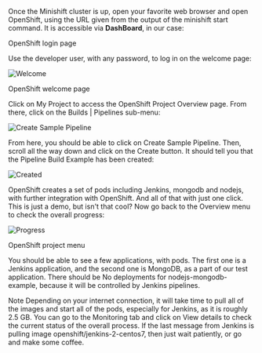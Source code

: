 Once the Minishift cluster is up, open your favorite web browser and open OpenShift, using the URL given from the output of the minishift start command. It is accessible via **DashBoard**, in our case:


OpenShift login page

Use the developer user, with any password, to log in on the welcome page:

![Welcome](https://github.com/fenago/katacoda-scenarios/raw/master/openshift-cicd-jenkins/steps/4/welcome.jpg)

OpenShift welcome page

Click on My Project to access the OpenShift Project Overview page. From there, click on the Builds | Pipelines sub-menu:

![Create Sample Pipeline](https://github.com/fenago/katacoda-scenarios/raw/master/openshift-cicd-jenkins/steps/4/sample.JPG)

From here, you should be able to click on Create Sample Pipeline. Then, scroll all the way down and click on the Create button. It should tell you that the Pipeline Build Example has been created:

![Created](https://github.com/fenago/katacoda-scenarios/raw/master/openshift-cicd-jenkins/steps/4/created.JPG)

OpenShift creates a set of pods including Jenkins, mongodb and nodejs, with further integration with OpenShift. And all of that with just one click. This is just a demo, but isn't that cool? Now go back to the Overview menu to check the overall progress:

![Progress](https://github.com/fenago/katacoda-scenarios/raw/master/openshift-cicd-jenkins/steps/4/progress.JPG)

OpenShift project menu

You should be able to see a few applications, with pods. The first one is a Jenkins application, and the second one is MongoDB, as a part of our test application. There should be No deployments for nodejs-mongodb-example, because it will be controlled by Jenkins pipelines.

Note
Depending on your internet connection, it will take time to pull all of the images and start all of the pods, especially for Jenkins, as it is roughly 2.5 GB. You can go to the Monitoring tab and click on View details to check the current status of the overall process. If the last message from Jenkins is pulling image openshift/jenkins-2-centos7, then just wait patiently, or go and make some coffee.
